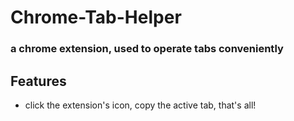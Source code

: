 # Chrome-Tab-Helper
### a chrome extension, used to operate tabs conveniently
## Features
- click the extension's icon, copy the active tab, that's all!